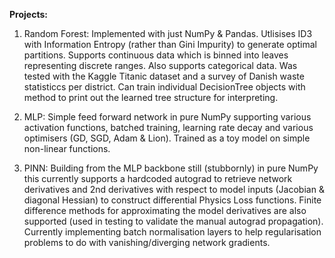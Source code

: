 __Projects:__

1. Random Forest:
   Implemented with just NumPy & Pandas. Utlisises ID3 with Information Entropy (rather than Gini Impurity) to generate optimal partitions.
   Supports continuous data which is binned into leaves representing discrete ranges. Also supports categorical data. Was tested with the Kaggle
   Titanic dataset and a survey of Danish waste statisticcs per district. Can train individual DecisionTree objects with method to print out
   the learned tree structure for interpreting.

2. MLP:
   Simple feed forward network in pure NumPy supporting various activation functions, batched training, learning rate decay and various optimisers (GD, SGD, Adam
   & Lion). Trained as a toy model on simple non-linear functions.

3. PINN:
   Building from the MLP backbone still (stubbornly) in pure NumPy this currently supports a hardcoded autograd to retrieve network derivatives and 2nd derivatives
   with respect to model inputs (Jacobian & diagonal Hessian) to construct differential Physics Loss functions. Finite difference methods for approximating the model
   derivatives are also supported (used in testing to validate the manual autograd propagation). Currently implementing batch normalisation layers to help regularisation
   problems to do with vanishing/diverging network gradients.
